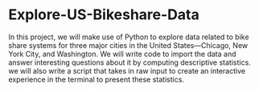 # Explore-US-Bikeshare-Data
In this project, we will make use of Python to explore data related to bike share systems for three major cities in the United States—Chicago,
New York City, and Washington. We will write code to import the data and answer interesting questions about it by computing descriptive statistics.
we will also write a script that takes in raw input to create an interactive experience in the terminal to present these statistics.

